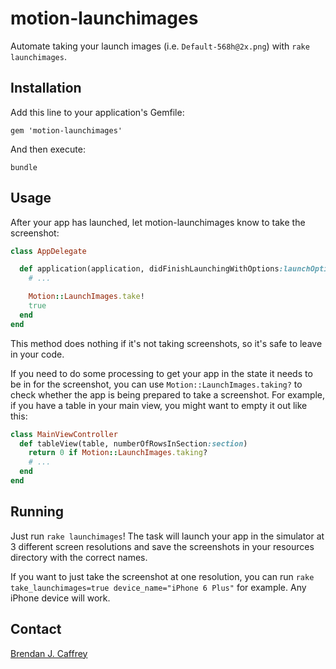 # motion-launchimages

Automate taking your launch images (i.e. `Default-568h@2x.png`) with `rake launchimages`.

## Installation

Add this line to your application's Gemfile:

    gem 'motion-launchimages'

And then execute:

    bundle

## Usage

After your app has launched, let motion-launchimages know to take the screenshot:

```ruby
class AppDelegate

  def application(application, didFinishLaunchingWithOptions:launchOptions)
    # ...

    Motion::LaunchImages.take!
    true
  end
end
```

This method does nothing if it's not taking screenshots, so it's safe to leave in your code.

If you need to do some processing to get your app in the state it needs to be in for the screenshot, you can use `Motion::LaunchImages.taking?` to check whether the app is being prepared to take a screenshot. For example, if you have a table in your main view, you might want to empty it out like this:

```ruby
class MainViewController
  def tableView(table, numberOfRowsInSection:section)
    return 0 if Motion::LaunchImages.taking?
    # ...
  end
end
```

## Running

Just run `rake launchimages`! The task will launch your app in the simulator at 3 different screen resolutions and save the screenshots in your resources directory with the correct names.

If you want to just take the screenshot at one resolution, you can run `rake take_launchimages=true device_name="iPhone 6 Plus"` for example. Any iPhone device will work.

## Contact

[Brendan J. Caffrey](http://brendan.jcaffrey.com/)
